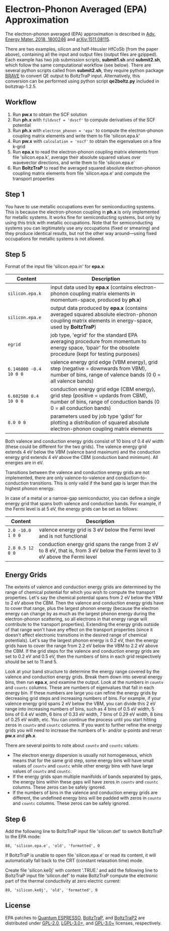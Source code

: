 # Electron-Phonon Averaged (EPA) Approximation

The electron-phonon averaged (EPA) approximation is described in [Adv. Energy Mater. 2018, 1800246](https://doi.org/10.1002/aenm.201800246) and [arXiv:1511.08115](https://arxiv.org/abs/1511.08115).

There are two examples, silicon and half-Heusler HfCoSb (from the paper above), containing all the input and output files (output files are gzipped). Each example has two job submission scripts, **submit1.sh** and **submit2.sh**, which follow the same computational workflow (see below). There are several python scripts called from **submit2.sh**, they require python package [BRAVE](https://github.com/mir-group/BRAVE) to convert QE output to BoltzTraP input. Alternatively, this conversion can be performed using python script **qe2boltz.py** included in boltztrap-1.2.5.

## Workflow

1.  Run **pw.x** to obtain the SCF solution
2.  Run **ph.x** with `fildvscf = 'dvscf'` to compute derivatives of the SCF potential
3.  Run **ph.x** with `electron_phonon = 'epa'` to compute the electron-phonon coupling matrix elements and write them to file 'silicon.epa.k'
4.  Run **pw.x** with `calculation = 'nscf'` to obtain the eigenvalues on a fine k-grid
5.  Run **epa.x** to read the electron-phonon coupling matrix elements from file 'silicon.epa.k', average their absolute squared values over wavevector directions, and write them to file 'silicon.epa.e'
6.  Run **BoltzTraP** to read the averaged squared absolute electron-phonon coupling matrix elements from file 'silicon.epa.e' and compute the transport properties

## Step 1

You have to use metallic occupations even for semiconducting systems. This is because the electron-phonon coupling in **ph.x** is only implemented for metallic systems. It works fine for semiconducting systems, but only by using this trick with metallic occupations. Note that for semiconducting systems you can legitimately use any occupations (fixed or smearing) and they produce identical results, but not the other way around&mdash;using fixed occupations for metallic systems is not allowed.

## Step 5

Format of the input file 'silicon.epa.in' for **epa.x**:

| Content                | Description                                                                                                                                               |
|------------------------|-----------------------------------------------------------------------------------------------------------------------------------------------------------|
| `silicon.epa.k`        | input data used by **epa.x** (contains electron-phonon coupling matrix elements in momentum-space, produced by **ph.x**)                                  |
| `silicon.epa.e`        | output data produced by **epa.x** (contains averaged squared absolute electron-phonon coupling matrix elements in energy-space, used by **BoltzTraP**)    |
| `egrid`                | job type, 'egrid' for the standard EPA averaging procedure from momentum to energy space, 'bpair' for the obsolete procedure (kept for testing purposes)  |
| `6.146000 -0.4 10 0 0` | valence energy grid edge (VBM energy), grid step (negative = downwards from VBM), number of bins, range of valence bands (0 0 = all valence bands)        |
| `6.602500 0.4 10 0 0`  | conduction energy grid edge (CBM energy), grid step (positive = updards from CBM), number of bins, range of conduction bands (0 0 = all conduction bands) |
| `0.0 0 0`              | parameters used by job type 'gdist' for plotting a distribution of squared absolute electron-phonon coupling matrix elements                              |

Both valence and conduction energy grids consist of 10 bins of 0.4 eV width (these could be different for the two grids). The valence energy grid extends 4 eV below the VBM (valence band maximum) and the conduction energy grid extends 4 eV above the CBM (conduction band minimum). All energies are in eV. 

Transitions between the valence and conduction energy grids are not implemented, there are only valence-to-valence and conduction-to-conduction transitions. This is only valid if the band gap is larger than the highest phonon energy.

In case of a metal or a narrow-gap semiconductor, you can define a single energy grid that spans both valence and conduction bands. For example, if the Fermi level is at 5 eV, the energy grids can be set as follows:

| Content                | Description                                                                                                                                               |
|------------------------|-----------------------------------------------------------------------------------------------------------------------------------------------------------|
| `2.0 -10.0 1 0 0`     | valence energy grid is 3 eV below the Fermi level and is not functional                                                                                    |
| `2.0 0.5 12 0 0`       | conduction energy grid spans the range from 2 eV to 8 eV, that is, from 3 eV below the Fermi level to 3 eV above the Fermi level                          |

## Energy Grids

The extents of valence and conduction energy grids are determined by the range of chemical potential for which you wish to compute the transport properties. Let's say the chemical potential spans from 2 eV below the VBM to 2 eV above the CBM. Then the valence and conduction energy grids have to cover that range, plus the largest phonon energy (because the electron energy can change by as much as the largest phonon energy during the electron-phonon scattering, so all electrons in that energy range will contribute to the transport properties). Extending the energy grids outside of that range won't have any effect on the transport properties (since it doesn't affect electronic transitions in the desired range of chemical potentials). Let's say the largest phonon energy is 0.2 eV, then the energy grids have to cover the range from 2.2 eV below the VBM to 2.2 eV above the CBM. If the grid steps for the valence and conduction energy grids are set to 0.2 eV and 0.5 eV, then the numbers of bins in each grid respectively should be set to 11 and 5.

Look at your band structure to determine the energy range covered by the valence and conduction energy grids. Break them down into several energy bins, then run **epa.x**, and examine the output. Look at the numbers in `countv` and `countc` columns. These are numbers of eigenvalues that fall in each energy bin. If these numbers are large you can refine the energy grids by decreasing grid steps and increasing numbers of bins. For example, if your valence energy grid spans 2 eV below the VBM, you can divide this 2 eV range into increasing numbers of bins, such as 4 bins of 0.5 eV width, 5 bins of 0.4 eV width, 6 bins of 0.33 eV width, 7 bins of 0.29 eV width, 8 bins of 0.25 eV width, etc. You can continue the process until you start hitting zeros in `countv` and `countc` columns. If you want to further refine the energy grids you will need to increase the numbers of k- and/or q-points and rerun **pw.x** and **ph.x**.

There are several points to note about `countv` and `countc` values:
* The electron energy dispersion is usually not homogeneous, which means that for the same grid step, some energy bins will have small values of `countv` and `countc` while other energy bins with have large values of `countv` and `countc`.
* If the energy grids span multiple manifolds of bands separated by gaps, the energy bins within these gaps will have zeros in `countv` and `countc` columns. These zeros can be safely ignored.
* If the numbers of bins in the valence and conduction energy grids are different, the undefined energy bins will be padded with zeros in `countv` and `countc` columns. These zeros can be safely ignored.

## Step 6

Add the following line to BoltzTraP input file 'silicon.def' to switch BoltzTraP to the EPA mode:
```
88, 'silicon.epa.e', 'old', 'formatted', 0
```
If BoltzTraP is unable to open file 'silicon.epa.e' or read its content, it will automatically fall back to the CRT (constant relaxation time) mode.

Create file 'silicon.ke0j' with content '.TRUE.' and add the following line to BoltzTraP input file 'silicon.def' to make BoltzTraP compute the electronic part of the thermal conductivity at zero electric current:
```
89, 'silicon.ke0j', 'old', 'formatted', 0
```

## License

EPA patches to [Quantum ESPRESSO](https://github.com/QEF/q-e), [BoltzTraP](https://owncloud.tuwien.ac.at/index.php/s/s2d55LYlZnioa3s), and [BoltzTraP2](https://gitlab.com/sousaw/BoltzTraP2) are distributed under [GPL-2.0](https://github.com/QEF/q-e/blob/master/License), [LGPL-3.0+](http://www.gnu.org/licenses/lgpl-3.0.txt), and [GPL-3.0+](https://gitlab.com/sousaw/BoltzTraP2/blob/public/LICENSE.txt) licenses, respectively.
